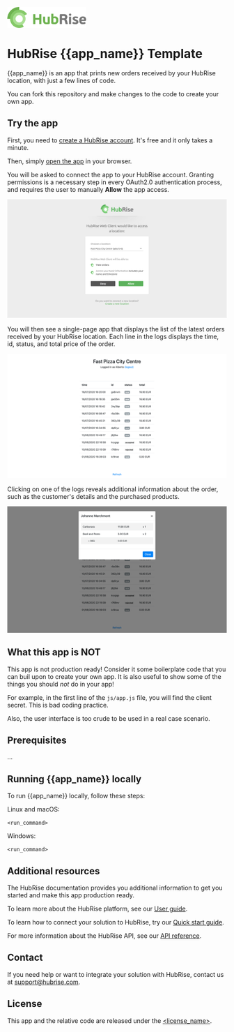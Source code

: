 <a href="https://www.hubrise.com/"><img src="./screenshots/hubrise-logo.png" align="left" height="48"></a>
<br><br><br>

# HubRise {{app_name}} Template

{{app_name}} is an app that prints new orders received by your HubRise location, with just a few lines of code.

You can fork this repository and make changes to the code to create your own app. 


## Try the app

First, you need to [create a HubRise account](https://manager.hubrise.com/signup). It's free and it only takes a minute. 

Then, simply [open the app](http://philatist-fish-74534.netlify.com) in your browser. 

You will be asked to connect the app to your HubRise account. 
Granting permissions is a necessary step in every OAuth2.0 authentication process, and requires the user to manually **Allow** the app access. 

![OAuth page granting access to the app](./screenshots/oauth-page.png)

You will then see a single-page app that displays the list of the latest orders received by your HubRise location. 
Each line in the logs displays the time, id, status, and total price of the order.

![Single-page app with the orders from HubRise](./screenshots/logs-page.png)

Clicking on one of the logs reveals additional information about the order, such as the customer's details and the purchased products. 

![Modal with additional information about the order](./screenshots/single-order-modal.png)


## What this app is NOT

This app is not production ready! 
Consider it some boilerplate code that you can buil upon to create your own app.
It is also useful to show some of the things you should _not_ do in your app! 

For example, in the first line of the `js/app.js` file, you will find the client secret. 
This is bad coding practice. 

Also, the user interface is too crude to be used in a real case scenario. 

## Prerequisites

...

## Running {{app_name}} locally

To run {{app_name}} locally, follow these steps:

Linux and macOS:
```
<run_command>
```

Windows:
```
<run_command>
```

## Additional resources

The HubRise documentation provides you additional information to get you started and make this app production ready. 

To learn more about the HubRise platform, see our [User guide](https://www.hubrise.com/docs/).

To learn how to connect your solution to HubRise, try our [Quick start guide](https://www.hubrise.com/developers/quick-start).

For more information about the HubRise API, see our [API reference](https://www.hubrise.com/developers/api/general-concepts).

## Contact

If you need help or want to integrate your solution with HubRise, contact us at <support@hubrise.com>.

## License

This app and the relative code are released under the [<license_name>](<link>). 